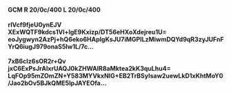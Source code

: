 #### GCM R 20/0c/400 L 20/0c/400
**rIVcf9fjeU0ynEJV**<br/>**XExWQTF9kdcs1Vl+lgE9Kxizp/DT56eHXoXdejreu1U=**<br/>**eoJygwyn2AzPj+hQ6eko6HAplgKsJU7iMGPILzMiwmDQYd9qR3zyJUFnFYrQ6iugJ979onaS5Iw1L/7c...**<br/><br/>
**7xB6cIz6sOR2r+Qv**<br/>**jxC6ExPsJrAIxrUAQJ0kZHWAIR8aMktea2kK3quLhu4=**<br/>**LqFOp95mZOmZN+Y583MYVkxNIG+EB2TrBSyIsaw2uewLkD1xKhtMoY0/Jao2bOv5BJkQME5IpJAYEOfa...**